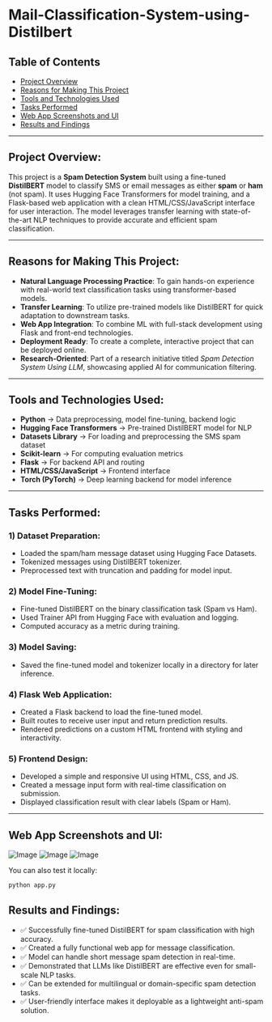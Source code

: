 # Mail-Classification-System-using-Distilbert

## Table of Contents  
- [Project Overview](#project-overview)  
- [Reasons for Making This Project](#reasons-for-making-this-project)  
- [Tools and Technologies Used](#tools-and-technologies-used)  
- [Tasks Performed](#tasks-performed)  
- [Web App Screenshots and UI](#web-app-screenshots-and-ui)  
- [Results and Findings](#results-and-findings)

---

## Project Overview:
This project is a **Spam Detection System** built using a fine-tuned **DistilBERT** model to classify SMS or email messages as either **spam** or **ham** (not spam). It uses Hugging Face Transformers for model training, and a Flask-based web application with a clean HTML/CSS/JavaScript interface for user interaction. The model leverages transfer learning with state-of-the-art NLP techniques to provide accurate and efficient spam classification.

---

## Reasons for Making This Project:
- **Natural Language Processing Practice**: To gain hands-on experience with real-world text classification tasks using transformer-based models.
- **Transfer Learning**: To utilize pre-trained models like DistilBERT for quick adaptation to downstream tasks.
- **Web App Integration**: To combine ML with full-stack development using Flask and front-end technologies.
- **Deployment Ready**: To create a complete, interactive project that can be deployed online.
- **Research-Oriented**: Part of a research initiative titled *Spam Detection System Using LLM*, showcasing applied AI for communication filtering.

---

## Tools and Technologies Used:
- **Python** → Data preprocessing, model fine-tuning, backend logic  
- **Hugging Face Transformers** → Pre-trained DistilBERT model for NLP  
- **Datasets Library** → For loading and preprocessing the SMS spam dataset  
- **Scikit-learn** → For computing evaluation metrics  
- **Flask** → For backend API and routing  
- **HTML/CSS/JavaScript** → Frontend interface  
- **Torch (PyTorch)** → Deep learning backend for model inference  

---

## Tasks Performed:

### 1) Dataset Preparation:
- Loaded the spam/ham message dataset using Hugging Face Datasets.
- Tokenized messages using DistilBERT tokenizer.
- Preprocessed text with truncation and padding for model input.

### 2) Model Fine-Tuning:
- Fine-tuned DistilBERT on the binary classification task (Spam vs Ham).
- Used Trainer API from Hugging Face with evaluation and logging.
- Computed accuracy as a metric during training.

### 3) Model Saving:
- Saved the fine-tuned model and tokenizer locally in a directory for later inference.

### 4) Flask Web Application:
- Created a Flask backend to load the fine-tuned model.
- Built routes to receive user input and return prediction results.
- Rendered predictions on a custom HTML frontend with styling and interactivity.

### 5) Frontend Design:
- Developed a simple and responsive UI using HTML, CSS, and JS.
- Created a message input form with real-time classification on submission.
- Displayed classification result with clear labels (Spam or Ham).

---

## Web App Screenshots and UI:

![Image](https://github.com/user-attachments/assets/02666624-d125-49f1-852e-c5f7daf2e571)
![Image](https://github.com/user-attachments/assets/f13e4faa-8db2-4ac0-beb5-b882f3176a4f)
![Image](https://github.com/user-attachments/assets/a9014ebe-3487-425d-89f5-b5fc0bb0fc99)

You can also test it locally:
```bash
python app.py
```

## Results and Findings:

- ✅ Successfully fine-tuned DistilBERT for spam classification with high accuracy.  
- ✅ Created a fully functional web app for message classification.  
- ✅ Model can handle short message spam detection in real-time.  
- ✅ Demonstrated that LLMs like DistilBERT are effective even for small-scale NLP tasks.  
- ✅ Can be extended for multilingual or domain-specific spam detection tasks.  
- ✅ User-friendly interface makes it deployable as a lightweight anti-spam solution.  

